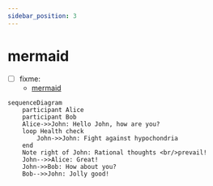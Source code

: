 ```yaml
---
sidebar_position: 3
---
```


# mermaid

- [ ] fixme:
  - [mermaid](https://docusaurus.io/blog/releases/2.2#mermaid-diagrams)

```mermaid
sequenceDiagram
    participant Alice
    participant Bob
    Alice->>John: Hello John, how are you?
    loop Health check
        John->>John: Fight against hypochondria
    end
    Note right of John: Rational thoughts <br/>prevail!
    John-->>Alice: Great!
    John->>Bob: How about you?
    Bob-->>John: Jolly good!
```

